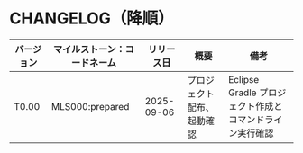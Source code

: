 # CHANGELOG（降順）

| バージョン | マイルストーン：コードネーム | リリース日 | 概要 | 備考 |
|------------|-------------|------------|------|------|
| T0.00 | MLS000:prepared | 2025-09-06 | プロジェクト配布、起動確認 | Eclipse Gradle プロジェクト作成とコマンドライン実行確認 |
